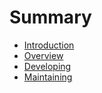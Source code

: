 # Summary

* [Introduction](README.md)
* [Overview](chapter1-overview.md)
* [Developing](chapter3-developing.md)
* [Maintaining](chapter4-maintaining.md)

